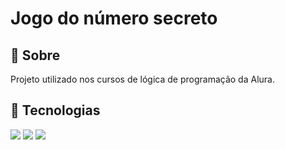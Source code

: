 <h1>Jogo do número secreto</h1>

<h2>🎈 Sobre</h2>
<p>Projeto utilizado nos cursos de lógica de programação da Alura.</p>

## 📌 Tecnologias
<div>
  <img src="https://img.shields.io/badge/HTML-239120?style=for-the-badge&logo=html5&logoColor=white">
  <img src="https://img.shields.io/badge/CSS-239120?&style=for-the-badge&logo=css3&logoColor=white">
  <img src="https://img.shields.io/badge/JavaScript-F7DF1E?style=for-the-badge&logo=javascript&logoColor=black">
</div>

 
